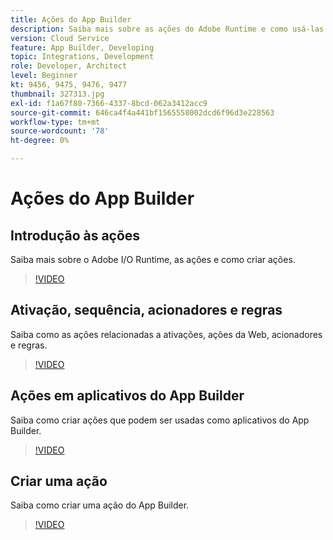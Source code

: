 ```yaml
---
title: Ações do App Builder
description: Saiba mais sobre as ações do Adobe Runtime e como usá-las em aplicativos App Builder.
version: Cloud Service
feature: App Builder, Developing
topic: Integrations, Development
role: Developer, Architect
level: Beginner
kt: 9456, 9475, 9476, 9477
thumbnail: 327313.jpg
exl-id: f1a67f80-7366-4337-8bcd-062a3412acc9
source-git-commit: 646ca4f4a441bf1565558002dcd6f96d3e228563
workflow-type: tm+mt
source-wordcount: '78'
ht-degree: 0%

---
```


# Ações do App Builder

## Introdução às ações

Saiba mais sobre o Adobe I/O Runtime, as ações e como criar ações.

>[!VIDEO](https://video.tv.adobe.com/v/339192/?quality=12&learn=on)

## Ativação, sequência, acionadores e regras

Saiba como as ações relacionadas a ativações, ações da Web, acionadores e regras.

>[!VIDEO](https://video.tv.adobe.com/v/339193/?quality=12&learn=on)

## Ações em aplicativos do App Builder

Saiba como criar ações que podem ser usadas como aplicativos do App Builder.

>[!VIDEO](https://video.tv.adobe.com/v/339194/?quality=12&learn=on)

## Criar uma ação

Saiba como criar uma ação do App Builder.

>[!VIDEO](https://video.tv.adobe.com/v/339195/?quality=12&learn=on)
